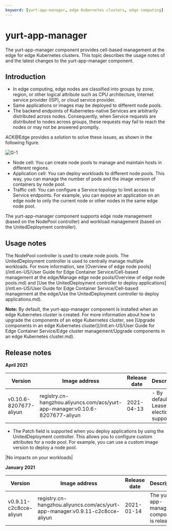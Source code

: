 ```yaml
---
keyword: [yurt-app-manager, edge Kubernetes clusters, edge computing]
---
```


# yurt-app-manager

The yurt-app-manager component provides cell-based management at the edge for edge Kubernetes clusters. This topic describes the usage notes of and the latest changes to the yurt-app-manager component.

## Introduction

-   In edge computing, edge nodes are classified into groups by zone, region, or other logical attribute such as CPU architecture, Internet service provider \(ISP\), or cloud service provider.
-   Same applications or images may be deployed to different node pools.
-   The backend endpoints of Kubernetes-native Services are arbitrarily distributed across nodes. Consequently, when Service requests are distributed to nodes across groups, these requests may fail to reach the nodes or may not be answered promptly.

ACK@Edge provides a solution to solve these issues, as shown in the following figure.

![G-1](https://static-aliyun-doc.oss-accelerate.aliyuncs.com/assets/img/en-US/1555896161/p214171.png)

-   Node cell: You can create node pools to manage and maintain hosts in different regions.
-   Application cell: You can deploy workloads to different node pools. This way, you can manage the number of pods and the image version of containers by node pool.
-   Traffic cell: You can configure a Service topology to limit access to Service endpoints. For example, you can expose an application on an edge node to only the current node or other nodes in the same edge node pool.

The yurt-app-manager component supports edge node management \(based on the NodePool controller\) and workload management \(based on the UnitedDeployment controller\).

## Usage notes

The NodePool controller is used to create node pools. The UnitedDeployment controller is used to centrally manage multiple workloads. For more information, see [Overview of edge node pools](/intl.en-US/User Guide for Edge Container Service/Cell-based management at the edge/Manage edge node pools/Overview of edge node pools.md) and [Use the UnitedDeployment controller to deploy applications](/intl.en-US/User Guide for Edge Container Service/Cell-based management at the edge/Use the UnitedDeployment controller to deploy applications.md).

**Note:** By default, the yurt-app-manager component is installed when an edge Kubernetes cluster is created. For more information about how to upgrade the components of an edge Kubernetes cluster, see [Upgrade components in an edge Kubernetes cluster](/intl.en-US/User Guide for Edge Container Service/Edge cluster management/Upgrade components in an edge Kubernetes cluster.md).

## Release notes

**April 2021**

|Version|Image address|Release date|Description|Impact|
|-------|-------------|------------|-----------|------|
|v0.10.6-8207677-aliyun|registry.cn-hangzhou.aliyuncs.com/acs/yurt-app-manager:v0.10.6-8207677-aliyun|2021-04-13|-   By default, Lease election is supported.
-   The Patch field is supported when you deploy applications by using the UnitedDeployment controller. This allows you to configure custom attributes for a node pool. For example, you can use a custom image version to deploy a node pool.

|No impacts on your workloads|

**January 2021**

|Version|Image address|Release date|Description|Impact|
|-------|-------------|------------|-----------|------|
|v0.9.11-c2c8cce-aliyun|registry.cn-hangzhou.aliyuncs.com/acs/yurt-app-manager:v0.9.11-c2c8cce-aliyun|2021-01-14|The yurt-app-manager component is released.|No impacts on your workloads|

